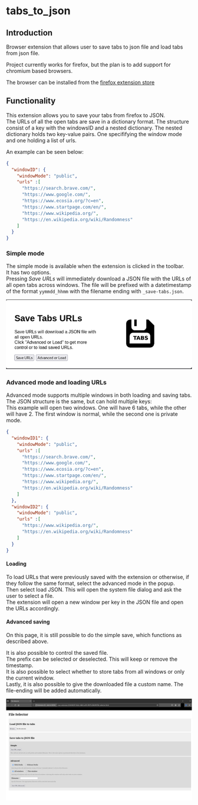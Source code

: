 # tabs_to_json  

## Introduction
Browser extension that allows user to save tabs to json file and load tabs from json file.

Project currently works for firefox, but the plan is to add support for chromium based browsers.

The browser can be installed from the [firefox extension store](https://addons.mozilla.org/en-US/firefox/addon/save-tabs-to-json/)

## Functionality

This extension allows you to save your tabs from firefox to JSON.  
The URLs of all the open tabs are save in a dictionary format. The structure consist of a key with the windowsID and a nested dictionary. The nested dictionary holds two key-value pairs. One specififying the window mode and one holding a list of urls.  

An example can be seen below:
```JSON
{
  "windowID": {
    "windowMode": "public",
    "urls" :[
      "https://search.brave.com/",
      "https://www.google.com/",
      "https://www.ecosia.org/?c=en",
      "https://www.startpage.com/en/",
      "https://www.wikipedia.org/",
      "https://en.wikipedia.org/wiki/Randomness"
    ]
  }
}
```

### Simple mode
The simple mode is available when the extension is clicked in the toolbar.  
It has two options.  
Pressing *Save URLs* will immediately download a JSON file with the URLs of all open tabs across windows. The file will be prefixed with a datetimestamp of the format `yymmdd_hhmm` with the filename ending with `_save-tabs.json`. 

![Extension popup](/graphics/Screenshot_Extension_Popup.png)

### Advanced mode and loading URLs

Advanced mode supports multiple windows in both loading and saving tabs. The JSON structure is the same, but can hold multiple keys:  
This example will open two windows. One will have 6 tabs, while the other will have 2. The first window is normal, while the second one is private mode.
```JSON
{
  "windowID1": {
    "windowMode": "public",
    "urls" :[
      "https://search.brave.com/",
      "https://www.google.com/",
      "https://www.ecosia.org/?c=en",
      "https://www.startpage.com/en/",
      "https://www.wikipedia.org/",
      "https://en.wikipedia.org/wiki/Randomness"
    ]
  },
  "windowID2": {
    "windowMode": "public",
    "urls" :[
      "https://www.wikipedia.org/",
      "https://en.wikipedia.org/wiki/Randomness"
    ]
  }
}
```

#### Loading
To load URLs that were previously saved with the extension or otherwise, if they follow the same format, select the advanced mode in the popup.  
Then select load JSON. This will open the system file dialog and ask the user to select a file.  
The extension will open a new window per key in the JSON file and open the URLs accordingly.

#### Advanced saving
On this page, it is still possible to do the simple save, which functions as described above.

It is also possible to control the saved file.  
The prefix can be selected or deselected. This will keep or remove the timestamp.  
It is also possible to select whether to store tabs from all windows or only the current window.  
Lastly, it is also possible to give the downloaded file a custom name. The file-ending will be added automatically.

![Advanced mode](/graphics/Screenshot_Advanced_Mode.png)